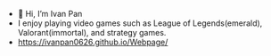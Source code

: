 - 👋 Hi, I’m Ivan Pan
- I enjoy playing video games such as League of Legends(emerald), Valorant(immortal), and strategy games.
- https://ivanpan0626.github.io/Webpage/
